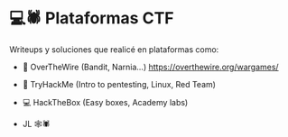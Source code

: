 # 💻🕷️ Plataformas CTF

Writeups y soluciones que realicé en plataformas como:

- 🐧 OverTheWire (Bandit, Narnia...)  https://overthewire.org/wargames/
- 🧠 TryHackMe (Intro to pentesting, Linux, Red Team)
- 💻 HackTheBox (Easy boxes, Academy labs)

- JL 🕸️🕷️
